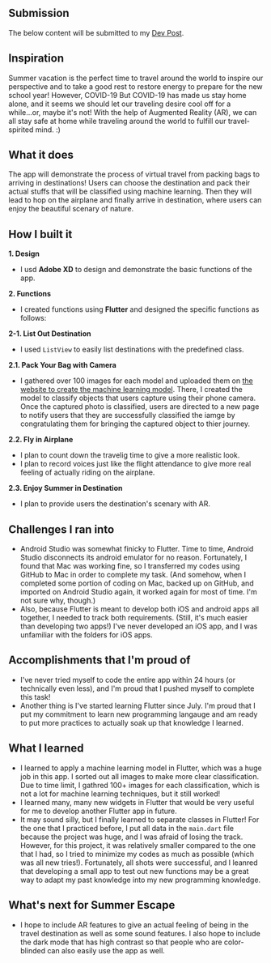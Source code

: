 ## Submission

The below content will be submitted to my [Dev Post](https://devpost.com/software/new).

## Inspiration

Summer vacation is the perfect time to travel around the world to inspire our perspective and to take a good rest to restore energy to prepare for the new school year! 
However, COVID-19 
But COVID-19 has made us stay home alone, and it seems we should let our traveling desire cool off for a while...or, maybe it's not!
With the help of Augmented Reality (AR), we can all stay safe at home while traveling around the world to fulfill our travel-spirited mind. :)

## What it does

The app will demonstrate the process of virtual travel from packing bags to arriving in destinations! Users can choose the destination and pack their actual stuffs that will be classified using machine learning. Then they will lead to hop on the airplane and finally arrive in destination, where users can enjoy the beautiful scenary of nature.

## How I built it

**1. Design**

- I usd **Adobe XD** to design and demonstrate the basic functions of the app.

**2. Functions**

- I created functions using **Flutter** and designed the specific functions as follows:

**2-1. List Out Destination**
- I used `ListView` to easily list destinations with the predefined class. 

**2.1. Pack Your Bag with Camera**

- I gathered over 100 images for each model and uploaded them on [the website to create the machine learning model](https://teachablemachine.withgoogle.com). There, I created the model to classify objects that users capture using their phone camera. Once the captured photo is classified, users are directed to a new page to notify users that they are successfully classified the iamge by congratulating them for bringing the captured object to thier journey.

**2.2. Fly in Airplane**
- I plan to count down the travelig time to give a more realistic look.
- I plan to record voices just like the flight attendance to give more real feeling of actually riding on the airplane.

**2.3. Enjoy Summer in Destination**

- I plan to provide users the destination's scenary with AR. 

## Challenges I ran into

- Android Studio was somewhat finicky to Flutter. Time to time, Android Studio disconnects its android emulator for no reason. Fortunately, I found that Mac was working fine, so I transferred my codes using GitHub to Mac in order to complete my task. (And somehow, when I completed some portion of coding on Mac, backed up on GitHub, and imported on Android Studio again, it worked again for most of time. I'm not sure why, though.) 
- Also, because Flutter is meant to develop both iOS and android apps all together, I needed to track both requirements. (Still, it's much easier than developing two apps!) I've never developed an iOS app, and I was unfamiliar with the folders for iOS apps. 


## Accomplishments that I'm proud of

- I've never tried myself to code the entire app within 24 hours (or technically even less), and I'm proud that I pushed myself to complete this task! 
- Another thing is I've started learning Flutter since July. I'm proud that I put my commitment to learn new programming langauge and am ready to put more practices to actually soak up that knowledge I learned. 

## What I learned

- I learned to apply a machine learning model in Flutter, which was a huge job in this app. I sorted out all images to make more clear classification. Due to time limit, I gathred 100+ images for each classification, which is not a lot for machine learning techniques, but it still worked!
- I learned many, many new widgets in Flutter that would be very useful for me to develop another Flutter app in future. 
- It may sound silly, but I finally learned to separate classes in Flutter! For the one that I practiced before, I put all data in the `main.dart` file because the project was huge, and I was afraid of losing the track. However, for this project, it was relatively smaller compared to the one that I had, so I tried to minimize my codes as much as possible (which was all new tries!). Fortunately, all shots were successful, and I leanred that developing a small app to test out new functions may be a great way to adapt my past knowledge into my new programming knowledge. 

## What's next for **Summer Escape**

- I hope to include AR features to give an actual feeling of being in the travel destination as well as some sound features. I also hope to include the dark mode that has high contrast so that people who are color-blinded can also easily use the app as well.

